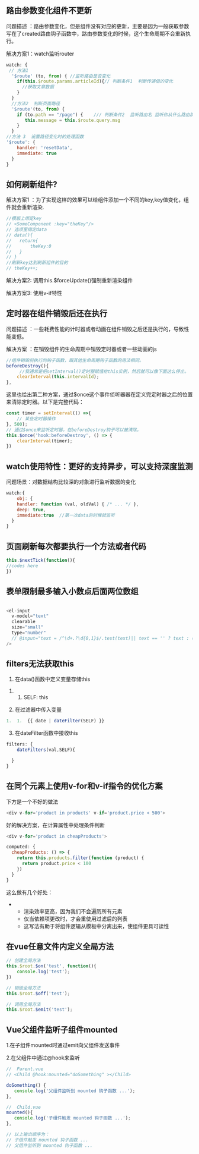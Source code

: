 ## 路由参数变化组件不更新

问题描述 ：路由参数变化，但是组件没有对应的更新，主要是因为一般获取参数写在了created路由钩子函数中，路由参数变化的时候，这个生命周期不会重新执行。

解决方案1：watch监听router

```js
watch: {
 // 方法1
  '$route' (to, from) { //监听路由是否变化
    if(this.$route.params.articleId){// 判断条件1  判断传递值的变化
      //获取文章数据
    }
  }
  //方法2  判断页面路径
  '$route'(to, from) {
    if (to.path == "/page") {    /// 判断条件2  监听路由名 监听你从什么路由跳转过来的
       this.message = this.$route.query.msg
    }
  }
//方法 3  设置路径变化时的处理函数
'$route': {
    handler: 'resetData',
    immediate: true
  }
}
```

## 如何刷新组件?

解决方案1 ：为了实现这样的效果可以给组件添加一个不同的key,key值变化，组件就会重新渲染.

```js
//模版上绑定key
// <SomeComponent :key="theKey"/>
// 选项里绑定data
// data(){
//   return{
//       theKey:0
//   }
// }
//刷新key达到刷新组件的目的
// theKey++;
```

解决方案2: 调用this.$forceUpdate()强制重新渲染组件

解决方案3: 使用v-if特性

## 定时器在组件销毁后还在执行

问题描述 ：一些耗费性能的计时器或者动画在组件销毁之后还是执行的，导致性能变低。

解决方案 ：在销毁组件的生命周期中销毁定时器或者一些动画的js

```js
//组件销毁前执行的钩子函数，跟其他生命周期钩子函数的用法相同。
beforeDestroy(){
     //我通常是把setInterval()定时器赋值给this实例，然后就可以像下面这么停止。
    clearInterval(this.intervalId);
},
```

这里也给出第二种方案，通过$once这个事件侦听器器在定义完定时器之后的位置来清除定时器。以下是完整代码：

```js
const timer = setInterval(() =>{
    // 某些定时器操作
}, 500);
// 通过$once来监听定时器，在beforeDestroy钩子可以被清除。
this.$once('hook:beforeDestroy', () => {
    clearInterval(timer);
})
```

## watch使用特性：更好的支持异步，可以支持深度监测

问题场景：对数据结构比较深的对象进行监听数据的变化

```js
watch:{
	obj: {
  	handler: function (val, oldVal) { /* ... */ },
    deep: true,
    immediate:true  //第一次data的时候就监听
  }
}
```

## 页面刷新每次都要执行一个方法或者代码

```js
this.$nextTick(function(){
//codes here
})
```

## 表单限制最多输入小数点后面两位数组

```js

<el-input
  v-model="text"
  clearable
  size="small"
  type="number"
  // @input="text = /^\d+.?\d{0,1}$/.test(text)|| text == '' ? text : (text = text.split('.')[0] + '.' + text.split('.')[1].slice(0,1)) "
/>

```

## filters无法获取this

1.  在data()函数中定义变量存储this

<!---->

1.  1.  SELF: this

<!---->

2.  在过滤器中传入变量

<!---->
```js
1.  1.  {{ date | dateFilter(SELF) }}
```
<!---->

3.  在dateFilter函数中接收this

```js
filters: {
	dateFilters(val,SELF){

  }
}
```

## 在同个元素上使用v-for和v-if指令的优化方案

下方是一个不好的做法

```js
<div v-for='product in products' v-if='product.price < 500'>
```

好的解决方案，在计算属性中处理条件判断

```js
<div v-for='product in cheapProducts'>

computed: {
  cheapProducts: () => {
    return this.products.filter(function (product) {
      return product.price < 100
    })
  }
}
```

这么做有几个好处：

-   -   渲染效率更高，因为我们不会遍历所有元素
    -   仅当依赖项更改时，才会重使用过滤后的列表
    -   这写法有助于将组件逻辑从模板中分离出来，使组件更具可读性

## 在vue任意文件内定义全局方法

```js
// 创建全局方法
this.$root.$on('test', function(){
    console.log('test');
})

// 销毁全局方法
this.$root.$off('test');

// 调用全局方法
this.$root.$emit('test');
```

## Vue父组件监听子组件mounted

1.在子组件mounted时通过emit向父组件发送事件

2.在父组件中通过@hook来监听

```js
//  Parent.vue
// <Child @hook:mounted="doSomething" ></Child>

doSomething() {
   console.log('父组件监听到 mounted 钩子函数 ...');
},

//  Child.vue
mounted(){
   console.log('子组件触发 mounted 钩子函数 ...');
},

// 以上输出顺序为：
// 子组件触发 mounted 钩子函数 ...
// 父组件监听到 mounted 钩子函数 ...
```